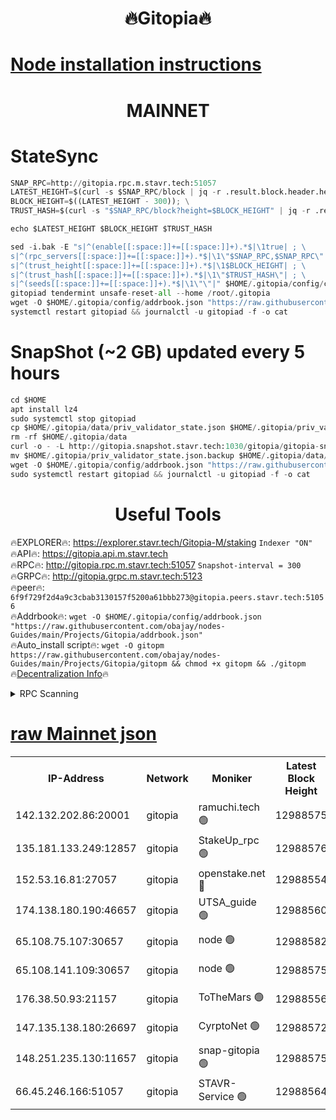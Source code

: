 <h1 align="center"> 🔥Gitopia🔥</h1>

[Node installation instructions](https://github.com/obajay/nodes-Guides/tree/main/Projects/Gitopia)
=

<h1 align="center"> MAINNET</h1>

# StateSync
```python
SNAP_RPC=http://gitopia.rpc.m.stavr.tech:51057
LATEST_HEIGHT=$(curl -s $SNAP_RPC/block | jq -r .result.block.header.height); \
BLOCK_HEIGHT=$((LATEST_HEIGHT - 300)); \
TRUST_HASH=$(curl -s "$SNAP_RPC/block?height=$BLOCK_HEIGHT" | jq -r .result.block_id.hash)

echo $LATEST_HEIGHT $BLOCK_HEIGHT $TRUST_HASH

sed -i.bak -E "s|^(enable[[:space:]]+=[[:space:]]+).*$|\1true| ; \
s|^(rpc_servers[[:space:]]+=[[:space:]]+).*$|\1\"$SNAP_RPC,$SNAP_RPC\"| ; \
s|^(trust_height[[:space:]]+=[[:space:]]+).*$|\1$BLOCK_HEIGHT| ; \
s|^(trust_hash[[:space:]]+=[[:space:]]+).*$|\1\"$TRUST_HASH\"| ; \
s|^(seeds[[:space:]]+=[[:space:]]+).*$|\1\"\"|" $HOME/.gitopia/config/config.toml
gitopiad tendermint unsafe-reset-all --home /root/.gitopia
wget -O $HOME/.gitopia/config/addrbook.json "https://raw.githubusercontent.com/obajay/nodes-Guides/main/Projects/Gitopia/addrbook.json"
systemctl restart gitopiad && journalctl -u gitopiad -f -o cat
```
# SnapShot (~2 GB) updated every 5 hours
```python
cd $HOME
apt install lz4
sudo systemctl stop gitopiad
cp $HOME/.gitopia/data/priv_validator_state.json $HOME/.gitopia/priv_validator_state.json.backup
rm -rf $HOME/.gitopia/data
curl -o - -L http://gitopia.snapshot.stavr.tech:1030/gitopia/gitopia-snap.tar.lz4 | lz4 -c -d - | tar -x -C $HOME/.gitopia --strip-components 2
mv $HOME/.gitopia/priv_validator_state.json.backup $HOME/.gitopia/data/priv_validator_state.json
wget -O $HOME/.gitopia/config/addrbook.json "https://raw.githubusercontent.com/obajay/nodes-Guides/main/Projects/Gitopia/addrbook.json"
sudo systemctl restart gitopiad && journalctl -u gitopiad -f -o cat
```
 <h1 align="center"> Useful Tools</h1>

🔥EXPLORER🔥:      https://explorer.stavr.tech/Gitopia-M/staking  `Indexer "ON"` \
🔥API🔥: 			 		 https://gitopia.api.m.stavr.tech \
🔥RPC🔥:           http://gitopia.rpc.m.stavr.tech:51057              `Snapshot-interval = 300` \
🔥GRPC🔥:          http://gitopia.grpc.m.stavr.tech:5123 \
🔥peer🔥:					 `6f9f729f2d4a9c3cbab3130157f5200a61bbb273@gitopia.peers.stavr.tech:51056` \
🔥Addrbook🔥:    ```wget -O $HOME/.gitopia/config/addrbook.json "https://raw.githubusercontent.com/obajay/nodes-Guides/main/Projects/Gitopia/addrbook.json"``` \
🔥Auto_install script🔥: ```wget -O gitopm https://raw.githubusercontent.com/obajay/nodes-Guides/main/Projects/Gitopia/gitopm && chmod +x gitopm && ./gitopm``` \
🔥[Decentralization Info](https://github.com/obajay/StateSync-snapshots/tree/main/Projects/Gitopia/Decentralization)🔥

<details>
<summary>RPC Scanning</summary>

<h2 align="center"> We scan nodes in real time every 4 hours. And we provide the final result of RPC endpoints.
We cannot influence the operation of these nodes in any way. </h2>


```python
If Voting Power is higher than 0 --> then the Node is a validator of the network and may be subject to attack and be a potential threat to the chain.
```
```python
We marked such validators with a red symbol
```

</details>

[raw Mainnet json](https://rpc-check.gitopm.stavr.tech/gitopm/rpc-gitopm-result.json)
=

<table><tr><th>IP-Address</th><th>Network</th><th>Moniker</th><th>Latest Block Height</th><th>Earliest Block Height</th><th>Catching Up</th><th>Tx Index</th><th>Voting Power</th><th>Scan Time</th></tr><tr><td>142.132.202.86:20001</td><td>gitopia</td><td>ramuchi.tech 🟢</td><td>12988575</td><td>6548337</td><td>False</td><td>on</td><td>0</td><td>2024-01-29T11:44:20.369276879UTC</td></tr><tr><td>135.181.133.249:12857</td><td>gitopia</td><td>StakeUp_rpc 🟢</td><td>12988576</td><td>8010001</td><td>False</td><td>on</td><td>0</td><td>2024-01-29T11:44:20.691735036UTC</td></tr><tr><td>152.53.16.81:27057</td><td>gitopia</td><td>openstake.net 🔴</td><td>12988554</td><td>10455001</td><td>False</td><td>off</td><td>27132</td><td>2024-01-29T11:43:46.804420673UTC</td></tr><tr><td>174.138.180.190:46657</td><td>gitopia</td><td>UTSA_guide 🟢</td><td>12988560</td><td>11194706</td><td>False</td><td>on</td><td>0</td><td>2024-01-29T11:43:56.086200387UTC</td></tr><tr><td>65.108.75.107:30657</td><td>gitopia</td><td>node 🟢</td><td>12988582</td><td>11907586</td><td>False</td><td>on</td><td>0</td><td>2024-01-29T11:44:31.409718248UTC</td></tr><tr><td>65.108.141.109:30657</td><td>gitopia</td><td>node 🟢</td><td>12988575</td><td>12299845</td><td>False</td><td>on</td><td>0</td><td>2024-01-29T11:44:19.874030749UTC</td></tr><tr><td>176.38.50.93:21157</td><td>gitopia</td><td>ToTheMars 🟢</td><td>12988556</td><td>12883228</td><td>False</td><td>on</td><td>0</td><td>2024-01-29T11:43:49.276292278UTC</td></tr><tr><td>147.135.138.180:26697</td><td>gitopia</td><td>CyrptoNet 🟢</td><td>12988572</td><td>12883228</td><td>False</td><td>off</td><td>0</td><td>2024-01-29T11:44:15.374075977UTC</td></tr><tr><td>148.251.235.130:11657</td><td>gitopia</td><td>snap-gitopia 🟢</td><td>12988575</td><td>12908001</td><td>False</td><td>on</td><td>0</td><td>2024-01-29T11:44:20.110633454UTC</td></tr><tr><td>66.45.246.166:51057</td><td>gitopia</td><td>STAVR-Service 🟢</td><td>12988564</td><td>12986001</td><td>False</td><td>on</td><td>0</td><td>2024-01-29T11:44:02.804025895UTC</td></tr></table>
